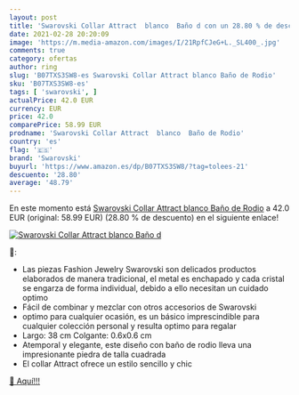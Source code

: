 ```yaml
---
layout: post
title: 'Swarovski Collar Attract  blanco  Baño d con un 28.80 % de descuento'
date: 2021-02-28 20:20:09
image: 'https://m.media-amazon.com/images/I/21RpfCJeG+L._SL400_.jpg'
comments: true
category: ofertas
author: ring
slug: 'B07TXS3SW8-es Swarovski Collar Attract blanco Baño de Rodio'
sku: 'B07TXS3SW8-es'
tags: [ 'swarovski', ]
actualPrice: 42.0 EUR
currency: EUR
price: 42.0
comparePrice: 58.99 EUR
prodname: 'Swarovski Collar Attract  blanco  Baño de Rodio'
country: 'es'
flag: '🇪🇸'
brand: 'Swarovski'
buyurl: 'https://www.amazon.es/dp/B07TXS3SW8/?tag=tolees-21'
descuento: '28.80'
average: '48.79'
---
```


En este momento está [Swarovski Collar Attract  blanco  Baño de Rodio](https://www.amazon.es/dp/B07TXS3SW8/?tag=tolees-21) a 42.0 EUR (original: 58.99 EUR) (28.80 %  de descuento) en el siguiente enlace!

[![Swarovski Collar Attract  blanco  Baño d](https://m.media-amazon.com/images/I/21RpfCJeG+L._SL400_.jpg)](https://www.amazon.es/dp/B07TXS3SW8/?tag=tolees-21)

🔎:

- Las piezas Fashion Jewelry Swarovski son delicados productos elaborados de manera tradicional, el metal es enchapado y cada cristal se engarza de forma individual, debido a ello necesitan un cuidado optimo
- Fácil de combinar y mezclar con otros accesorios de Swarovski
- optimo para cualquier ocasión, es un básico imprescindible para cualquier colección personal y resulta optimo para regalar
- Largo: 38 cm Colgante: 0.6x0.6 cm
- Atemporal y elegante, este diseño con baño de rodio lleva una impresionante piedra de talla cuadrada
- El collar Attract ofrece un estilo sencillo y chic

[🛒 Aquí!!!](https://www.amazon.es/dp/B07TXS3SW8/?tag=tolees-21)

